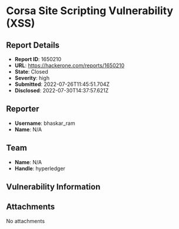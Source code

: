 # Corsa Site Scripting Vulnerability (XSS)

## Report Details
- **Report ID**: 1650210
- **URL**: https://hackerone.com/reports/1650210
- **State**: Closed
- **Severity**: high
- **Submitted**: 2022-07-26T11:45:51.704Z
- **Disclosed**: 2022-07-30T14:37:57.621Z

## Reporter
- **Username**: bhaskar_ram
- **Name**: N/A

## Team
- **Name**: N/A
- **Handle**: hyperledger

## Vulnerability Information


## Attachments
No attachments

